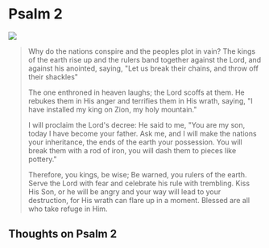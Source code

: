# Psalm 2

![](/images/psalm-2.jpg)

> Why do the nations conspire
> and the peoples plot in vain?
> The kings of the earth rise up
> and the rulers band together
> against the Lord, and against his anointed, saying,
> "Let us break their chains,
> and throw off their shackles"
>
> The one enthroned in heaven laughs;
> the Lord scoffs at them.
> He rebukes them in His anger
> and terrifies them in His wrath, saying,
> "I have installed my
> king on Zion, my holy mountain."
>
> I will proclaim the Lord's decree:
> He said to me,
> "You are my son,
> today I have become your father.
> Ask me,
> and I will make the nations your inheritance,
> the ends of the earth your possession.
> You will break them with a rod of iron,
> you will dash them to pieces like pottery."
>
> Therefore,
> you kings, be wise;
> Be warned, you rulers of the earth.
> Serve the Lord with fear
> and celebrate his rule with trembling.
> Kiss His Son, or he will be angry
> and your way will lead to your destruction,
> for His wrath can flare up in a moment.
> Blessed are all who take refuge in Him.

## Thoughts on Psalm 2
